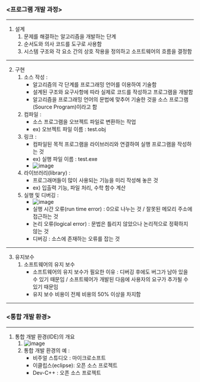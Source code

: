 ### <프로그램 개발 과정>
- - -
1. 설계
   1) 문제를 해결하는 알고리즘을 개발하는 단계
   2) 순서도와 의사 코드를 도구로 사용함
   3) 시스템 구조와 각 요소 간의 상호 작용을 정의하고 소프트웨어의 흐름을 결정함
- - -
2. 구현
   1) 소스 작성 : 
      - 알고리즘의 각 단계를 프로그래밍 언어를 이용하여 기술함
      - 설계된 구조와 요구사항에 따라 실제로 코드를 작성하고 프로그램을 개발함
      - 알고리즘을 프로그래밍 언어의 문법에 맞추어 기술한 것을 소스 프로그램(Source Program)이라고 함
   2) 컴파일 :
      - 소스 프로그램을 오브젝트 파일로 변환하는 작업
      - ex) 오브젝트 파일 이름 : test.obj
   3) 링크 :
      - 컴파일된 목적 프로그램을 라이브러리와 연결하여 실행 프로그램을 작성하는 것
      - ex) 실행 파일 이름 : test.exe
      - ![image](https://github.com/user-attachments/assets/e1048787-c4c0-4b93-9466-92d0c9bee66c)
   4) 라이브러리(library) :
      - 프로그래머들이 많이 사용되는 기능을 미리 작성해 놓은 것
      - ex) 입출력 기능, 파일 처리, 수학 함수 계산
   5) 실행 및 디버깅 :
      - ![image](https://github.com/user-attachments/assets/9401c8f4-0e50-43e4-bf55-7bff8b74f37b)
      - 실행 시간 오류(run time error) : 0으로 나누는 것 / 잘못된 메모리 주소에 접근하는 것
      - 논리 오류(logical error) : 문법은 틀리지 않았으나 논리적으로 정확하지 않는 것
      - 디버깅 : 소스에 존재하는 오류를 잡는 것
- - -
3. 유지보수
   1) 소프트웨어의 유지 보수
      - 소프트웨어의 유지 보수가 필요한 이유 : 디버깅 후에도 버그가 남아 있을 수 있기 때문임 / 소프트웨어가 개발된 다음에 사용자의 요구가 추가될 수 있기 때문임
      - 유지 보수 비용이 전체 비용의 50% 이상을 차지함
- - -
### <통합 개발 환경>
- - -
1. 통합 개발 환경(IDE)의 개요
   1) ![image](https://github.com/user-attachments/assets/211bd005-3c5e-4033-8b61-0260d6b5307c)
   2) 통합 개발 환경의 예 :
      - 비주얼 스튜디오 : 마이크로소프트
      - 이클립스(eclipse): 오픈 소스 프로젝트
      - Dev-C++ : 오픈 소스 프로젝트
